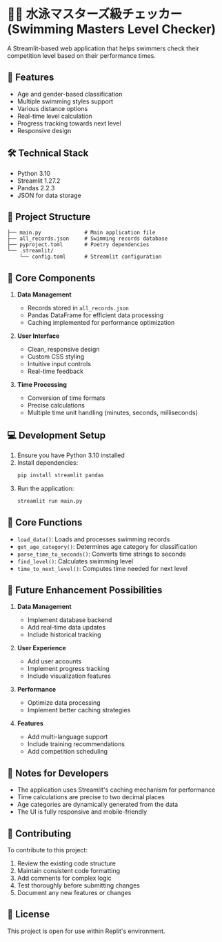 # 🏊‍♀️ 水泳マスターズ級チェッカー (Swimming Masters Level Checker)

A Streamlit-based web application that helps swimmers check their competition level based on their performance times.

## 🎯 Features

- Age and gender-based classification
- Multiple swimming styles support
- Various distance options
- Real-time level calculation
- Progress tracking towards next level
- Responsive design

## 🛠 Technical Stack

- Python 3.10
- Streamlit 1.27.2
- Pandas 2.2.3
- JSON for data storage

## 📁 Project Structure

```
├── main.py              # Main application file
├── all_records.json     # Swimming records database
├── pyproject.toml       # Poetry dependencies
└── .streamlit/         
    └── config.toml      # Streamlit configuration
```

## 🔧 Core Components

1. **Data Management**
   - Records stored in `all_records.json`
   - Pandas DataFrame for efficient data processing
   - Caching implemented for performance optimization

2. **User Interface**
   - Clean, responsive design
   - Custom CSS styling
   - Intuitive input controls
   - Real-time feedback

3. **Time Processing**
   - Conversion of time formats
   - Precise calculations
   - Multiple time unit handling (minutes, seconds, milliseconds)

## 💻 Development Setup

1. Ensure you have Python 3.10 installed
2. Install dependencies:
   ```bash
   pip install streamlit pandas
   ```
3. Run the application:
   ```bash
   streamlit run main.py
   ```

## 🔄 Core Functions

- `load_data()`: Loads and processes swimming records
- `get_age_category()`: Determines age category for classification
- `parse_time_to_seconds()`: Converts time strings to seconds
- `find_level()`: Calculates swimming level
- `time_to_next_level()`: Computes time needed for next level

## 🚀 Future Enhancement Possibilities

1. **Data Management**
   - Implement database backend
   - Add real-time data updates
   - Include historical tracking

2. **User Experience**
   - Add user accounts
   - Implement progress tracking
   - Include visualization features

3. **Performance**
   - Optimize data processing
   - Implement better caching strategies

4. **Features**
   - Add multi-language support
   - Include training recommendations
   - Add competition scheduling

## 📝 Notes for Developers

- The application uses Streamlit's caching mechanism for performance
- Time calculations are precise to two decimal places
- Age categories are dynamically generated from the data
- The UI is fully responsive and mobile-friendly

## 🤝 Contributing

To contribute to this project:

1. Review the existing code structure
2. Maintain consistent code formatting
3. Add comments for complex logic
4. Test thoroughly before submitting changes
5. Document any new features or changes

## 📄 License

This project is open for use within Replit's environment.